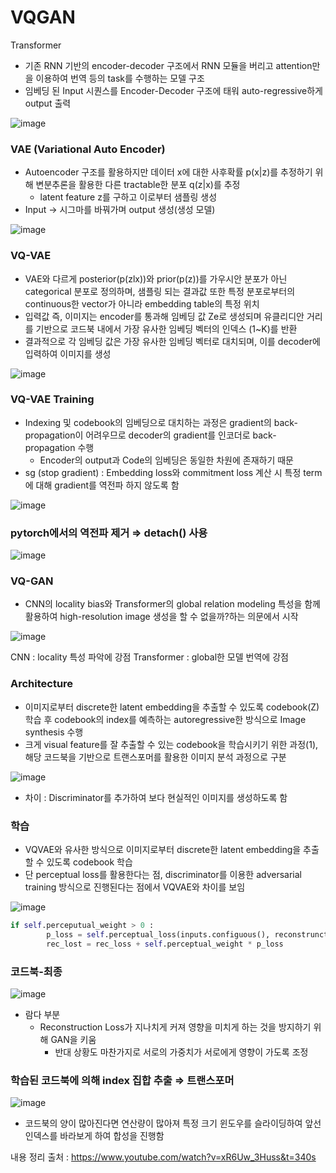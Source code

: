 # VQGAN

Transformer

- 기존 RNN 기반의 encoder-decoder 구조에서 RNN 모듈을 버리고 attention만을 이용하여 번역 등의 task를 수행하는 모델 구조
- 임베딩 된 Input 시퀀스를 Encoder-Decoder 구조에 태워 auto-regressive하게 output 출력
    
![image](https://github.com/user-attachments/assets/34f80e6d-c800-4ef5-977a-10b66665df43)


### VAE (Variational Auto Encoder)

- Autoencoder 구조를 활용하지만 데이터 x에 대한 사후확률 p(x|z)를 추정하기 위해 변분추론을 활용한 다른 tractable한 분포 q(z|x)를 추정
    - latent feature z를 구하고 이로부터 샘플링 생성
- Input → 시그마를 바꿔가며 output 생성(생성 모델)

![image](https://github.com/user-attachments/assets/544a9065-3e11-4e22-9500-ad2501a463fd)

### VQ-VAE

- VAE와 다르게 posterior(p(zlx))와 prior(p(z))를 가우시안 분포가 아닌 categorical 분포로 정의하며, 샘플링 되는 결과값 또한 특정 분포로부터의 continuous한 vector가 아니라 embedding table의 특정 위치
- 입력값 즉, 이미지는 encoder를 통과해 임베딩 값 Ze로 생성되며 유클리디안 거리를 기반으로 코드북 내에서 가장 유사한 임베딩 벡터의 인덱스 (1~K)를 반환
- 결과적으로 각 임베딩 값은 가장 유사한 임베딩 벡터로 대치되며, 이를 decoder에 입력하여 이미지를 생성
    
![image](https://github.com/user-attachments/assets/1f8c48c3-160f-48be-9f38-83a86cfc1557)
    

### VQ-VAE Training

- Indexing 및 codebook의 임베딩으로 대치하는 과정은 gradient의 back-propagation이 어려우므로 decoder의 gradient를 인코더로 back-propagation 수행
    - Encoder의 output과 Code의 임베딩은 동일한 차원에 존재하기 때문
- sg (stop gradient) : Embedding loss와 commitment loss 계산 시 특정 term에 대해 gradient를 역전파 하지 않도록 함

![image](https://github.com/user-attachments/assets/e0a68a20-8239-4314-9359-469b7ed46eb9)

### pytorch에서의 역전파 제거 ⇒ detach() 사용

![image](https://github.com/user-attachments/assets/5bdc3e0c-1d9f-42ef-9327-462344f59f26)

### VQ-GAN

- CNN의 locality bias와 Transformer의 global relation modeling 특성을 함께 활용하여 high-resolution image 생성을 할 수 없을까?하는 의문에서 시작

![image](https://github.com/user-attachments/assets/e7decb70-a3d8-4965-a14e-8c889eb0027b)

CNN : locality 특성 파악에 강점
Transformer : global한 모델 번역에 강점

### Architecture

- 이미지로부터 discrete한 latent embedding을 추출할 수 있도록 codebook(Z) 학습 후 codebook의 index를 예측하는 autoregressive한 방식으로 Image synthesis 수행
- 크게 visual feature를 잘 추출할 수 있는 codebook을 학습시키기 위한 과정(1), 해당 코드북을 기반으로 트랜스포머를 활용한 이미지 분석 과정으로 구분

![image](https://github.com/user-attachments/assets/90bd0c0f-305c-41bd-a755-33ac3660e5ea)

- 차이 : Discriminator를 추가하여 보다 현실적인 이미지를 생성하도록 함

### 학습

- VQVAE와 유사한 방식으로 이미지로부터 discrete한 latent embedding을 추출할 수 있도록 codebook 학습
- 단 perceptual loss를 활용한다는 점, discriminator를 이용한 adversarial training 방식으로 진행된다는 점에서 VQVAE와 차이를 보임

![image](https://github.com/user-attachments/assets/5ff26442-8f1a-43b4-8937-759104c18829)

```python
if self.perceputual_weight > 0 : 
		p_loss = self.perceptual_loss(inputs.configuous(), reconstrunctions.contigous())
		rec_lost = rec_loss + self.perceptual_weight * p_loss		
```

### 코드북-최종

![image](https://github.com/user-attachments/assets/e7fbd395-a222-47e3-94a7-fae5e040722e)

- 람다 부분
    - Reconstruction Loss가 지나치게 커져 영향을 미치게 하는 것을 방지하기 위해 GAN을 키움
        - 반대 상황도 마찬가지로 서로의 가중치가 서로에게 영향이 가도록 조정

### 학습된 코드북에 의해 index 집합 추출 ⇒ 트랜스포머

![image](https://github.com/user-attachments/assets/8a50b519-cbb3-4c2f-97bc-98824c8bdc86)

- 코드북의 양이 많아진다면 연산량이 많아져 특정 크기 윈도우를 슬라이딩하여 앞선 인덱스를 바라보게 하여 합성을 진행함

내용 정리 출처 : https://www.youtube.com/watch?v=xR6Uw_3Huss&t=340s
